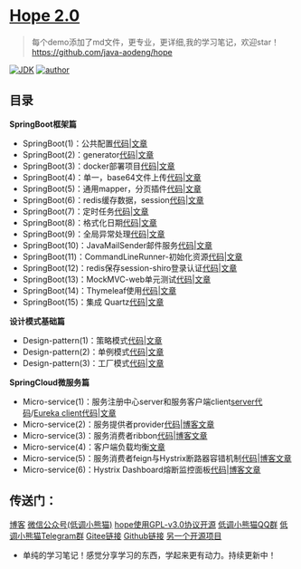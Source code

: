 <h1><a href="https://github.com/java-aodeng/hope">Hope 2.0</a></h1>

>每个demo添加了md文件，更专业，更详细,我的学习笔记，欢迎star！https://github.com/java-aodeng/hope

[![JDK](https://img.shields.io/badge/JDK-1.8-orange.svg)](https://github.com/java-aodeng/hope)
[![author](https://img.shields.io/badge/author-%E4%BD%8E%E8%B0%83%E5%B0%8F%E7%86%8A%E7%8C%AB-blue.svg)](https://aodeng.cc)

## 目录

**SpringBoot框架篇**

- SpringBoot(1)：公共配置[代码](https://github.com/java-aodeng/hope/tree/master/springboot1-public-pom)|[文章](https://aodeng.cc/archives/springboot-yi)
- SpringBoot(2)：generator[代码](https://github.com/java-aodeng/hope/tree/master/springboot2-generator)|[文章](https://aodeng.cc/archives/springboot-er)
- SpringBoot(3)：docker部署项目[代码](https://github.com/java-aodeng/hope/tree/master/springboot3-docker)|[文章](https://aodeng.cc/archives/springbootliu)
- SpringBoot(4)：单一，base64文件上传[代码](https://github.com/java-aodeng/hope/tree/master/springboot4-file-upload)|[文章](https://aodeng.cc/archives/springbootqi)
- SpringBoot(5)：通用mapper，分页插件[代码](https://github.com/java-aodeng/hope/tree/master/springboot5-mapper-pagehelper)|[文章](https://aodeng.cc/archives/springbootba)
- SpringBoot(6)：redis缓存数据，session[代码](https://github.com/java-aodeng/hope/tree/master/springboot6-redis-session)|[文章](https://aodeng.cc/archives/springbootjiu)
- SpringBoot(7)：定时任务[代码](https://github.com/java-aodeng/hope/tree/master/springboot7-timed-task)|[文章](https://aodeng.cc/archives/springbootshi)
- SpringBoot(8)：格式化日期[代码](https://github.com/java-aodeng/hope/tree/master/springboot8-date-format)|[文章](https://aodeng.cc/archives/springbootshiyi)
- SpringBoot(9)：全局异常处理[代码](https://github.com/java-aodeng/hope/tree/master/springboot9-exception-manager)|[文章](https://aodeng.cc/archives/springbootshiers)
- SpringBoot(10)：JavaMailSender邮件服务[代码](https://github.com/java-aodeng/hope/tree/master/springboot10-email)|[文章](https://aodeng.cc/archives/springbootshisans)
- SpringBoot(11)：CommandLineRunner-初始化资源[代码](https://github.com/java-aodeng/hope/tree/master/springboot11-CommandLineRunner)|[文章](https://aodeng.cc/archives/springbootshi-si)
- SpringBoot(12)：redis保存session-shiro登录认证[代码](https://github.com/java-aodeng/hope/tree/master/springboot12-shiro-redis)|[文章](https://aodeng.cc)
- SpringBoot(13)：MockMVC-web单元测试[代码](https://github.com/java-aodeng/hope/tree/master/springboot13-starter-test)|[文章](https://aodeng.cc/archives/springbootshi-wu)
- SpringBoot(14)：Thymeleaf使用[代码](https://github.com/java-aodeng/hope/tree/master/springboot14-thymeleaf)|[文章](https://aodeng.cc/archives/springbootshi-liu)
- SpringBoot(15)：集成 Quartz[代码](https://github.com/java-aodeng/hope/tree/master/springboot15-quartz)|[文章](https://aodeng.cc)

**设计模式基础篇**

- Design-pattern(1)：策略模式[代码](https://github.com/java-aodeng/hope/tree/master/design-pattern1-strategy)|[文章](https://aodeng.cc/archives/pattern-yi)
- Design-pattern(2)：单例模式[代码](https://github.com/java-aodeng/hope/tree/master/design-pattern2)|[文章](https://aodeng.cc/archives/dan-li-mo-shi)
- Design-pattern(3)：工厂模式[代码](https://github.com/java-aodeng/hope/tree/master/design-pattern3)|[文章](https://aodeng.cc/archives/jing-dian-she)

**SpringCloud微服务篇**

- Micro-service(1)：服务注册中心server和服务客户端client[server代码](https://github.com/java-aodeng/hope/tree/master/micro-service1-eureka-server)/[Eureka client代码](https://github.com/java-aodeng/hope/tree/master/micro-service1-eureka-client)|[文章](https://aodeng.cc/archives/eureka)
- Micro-service(2)：服务提供者provider[代码](https://github.com/java-aodeng/hope/tree/master/micro-service2-eureka-provider)|[博客文章](https://aodeng.cc/archives/ribbon)
- Micro-service(3)：服务消费者ribbon[代码](https://github.com/java-aodeng/hope/tree/master/micro-service3-eureka-ribbon)|[博客文章](https://aodeng.cc/archives/ribbon)
- Micro-service(4)：客户端负载均衡[文章](https://aodeng.cc/archives/khdfzjhs)
- Micro-service(5)：服务消费者feign与Hystrix断路器容错机制[代码](https://github.com/java-aodeng/hope/tree/master/micro-service5-feign)|[博客文章](https://aodeng.cc/archives/feignandhystrix)
- Micro-service(6)：Hystrix Dashboard熔断监控面板[代码](https://github.com/java-aodeng/hope/tree/master/micro-service6-hystrixdashboard)|[博客文章](https://aodeng.cc/categories/cloud)

## 传送门：

[博客](https://aodeng.cc)
[微信公众号(低调小熊猫)](https://mp.weixin.qq.com/s/l5t8WSCG_-shiD4BPpLYiw) 
[hope使用GPL-v3.0协议开源](https://github.com/java-aodeng/hope/blob/master/LICENSE)
[低调小熊猫QQ群](https://jq.qq.com/?_wv=1027&k=5y4H7Nz) 
[低调小熊猫Telegram群](https://t.me/joinchat/LSsyBxVKLGEkF5MtIhg6TQ)
[Gitee链接](https://gitee.com/java-aodeng/hope)
[Github链接](https://github.com/java-aodeng/hope)
[另一个开源项目](https://github.com/java-aodeng/hope-plus)

- 单纯的学习笔记！感觉分享学习的东西，学起来更有动力。持续更新中！